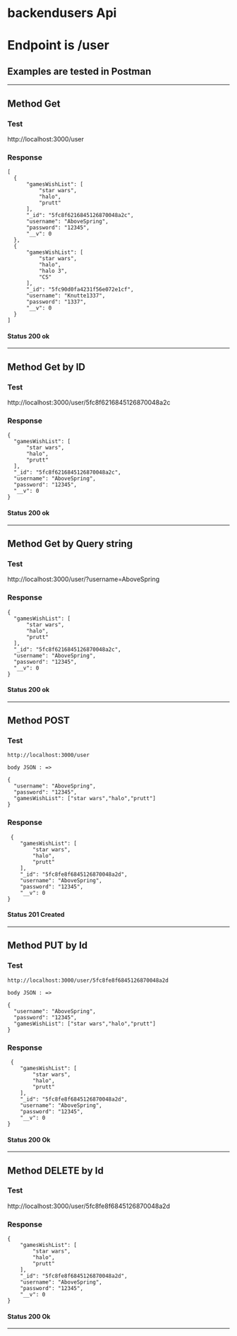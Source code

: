 # backendusers Api
# Endpoint is /user

## Examples are tested in Postman

--------------------------------------------------------------

## Method Get

### Test

http://localhost:3000/user 



### Response
```
[
  {
      "gamesWishList": [
          "star wars",
          "halo",
          "prutt"
      ],
      "_id": "5fc8f6216845126870048a2c",
      "username": "AboveSpring",
      "password": "12345",
      "__v": 0
  },
  {
      "gamesWishList": [
          "star wars",
          "halo",
          "halo 3",
          "CS"
      ],
      "_id": "5fc90d0fa4231f56e072e1cf",
      "username": "Knutte1337",
      "password": "1337",
      "__v": 0
  }
]   
```
#### Status 200 ok

--------------------------------------------------------------

## Method Get by ID

### Test

http://localhost:3000/user/5fc8f6216845126870048a2c


### Response
```
{
  "gamesWishList": [
      "star wars",
      "halo",
      "prutt"
  ],
  "_id": "5fc8f6216845126870048a2c",
  "username": "AboveSpring",
  "password": "12345",
  "__v": 0
}    
```
#### Status 200 ok

--------------------------------------------------------------

## Method Get by Query string

### Test

 http://localhost:3000/user/?username=AboveSpring
 

### Response
```
{
  "gamesWishList": [
      "star wars",
      "halo",
      "prutt"
  ],
  "_id": "5fc8f6216845126870048a2c",
  "username": "AboveSpring",
  "password": "12345",
  "__v": 0
} 
```
#### Status 200 ok

--------------------------------------------------------------

## Method POST

### Test
```
http://localhost:3000/user 

body JSON : =>

{
  "username": "AboveSpring",
  "password": "12345",
  "gamesWishList": ["star wars","halo","prutt"]
}
```
### Response
```
 {
    "gamesWishList": [
        "star wars",
        "halo",
        "prutt"
    ],
    "_id": "5fc8fe8f6845126870048a2d",
    "username": "AboveSpring",
    "password": "12345",
    "__v": 0
}
```
#### Status 201 Created

--------------------------------------------------------------

## Method PUT by Id

### Test
```
http://localhost:3000/user/5fc8fe8f6845126870048a2d

body JSON : =>

{
  "username": "AboveSpring",
  "password": "12345",
  "gamesWishList": ["star wars","halo","prutt"]
}
```
### Response
```
 {
    "gamesWishList": [
        "star wars",
        "halo",
        "prutt"
    ],
    "_id": "5fc8fe8f6845126870048a2d",
    "username": "AboveSpring",
    "password": "12345",
    "__v": 0
}
```
#### Status 200 Ok

--------------------------------------------------------------

## Method DELETE by Id

### Test

http://localhost:3000/user/5fc8fe8f6845126870048a2d

### Response
```
{
    "gamesWishList": [
        "star wars",
        "halo",
        "prutt"
    ],
    "_id": "5fc8fe8f6845126870048a2d",
    "username": "AboveSpring",
    "password": "12345",
    "__v": 0
}
```
#### Status 200 Ok

--------------------------------------------------------------
